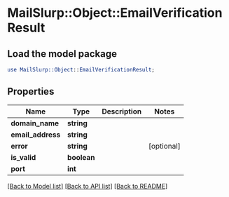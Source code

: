 # MailSlurp::Object::EmailVerificationResult

## Load the model package
```perl
use MailSlurp::Object::EmailVerificationResult;
```

## Properties
Name | Type | Description | Notes
------------ | ------------- | ------------- | -------------
**domain_name** | **string** |  | 
**email_address** | **string** |  | 
**error** | **string** |  | [optional] 
**is_valid** | **boolean** |  | 
**port** | **int** |  | 

[[Back to Model list]](../README.md#documentation-for-models) [[Back to API list]](../README.md#documentation-for-api-endpoints) [[Back to README]](../README.md)


